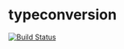 # typeconversion

[![Build Status](https://travis-ci.org/ExcellentChoise/typeconversion.svg?branch=master)](https://travis-ci.org/ExcellentChoise/typeconversion)